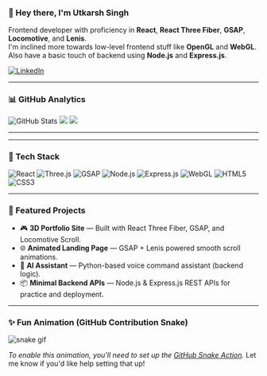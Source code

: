 ### 👋 Hey there, I'm Utkarsh Singh

Frontend developer with proficiency in **React**, **React Three Fiber**, **GSAP**, **Locomotive**, and **Lenis**.  
I'm inclined more towards low-level frontend stuff like **OpenGL** and **WebGL**.  
Also have a basic touch of backend using **Node.js** and **Express.js**.

[![LinkedIn](https://img.shields.io/badge/LinkedIn-Connect-blue?style=for-the-badge&logo=linkedin)](https://www.linkedin.com/in/utkarsh-singh-2133a2324/)

---

### 📊 GitHub Analytics

<picture>
  <source 
    srcset="https://Utkarsh18818.github.io/github-readme-stats/api?username=Utkarsh18818&show_icons=true&theme=tokyonight"
    media="(prefers-color-scheme: dark)"
  />
  <img 
    src="https://Utkarsh18818.github.io/github-readme-stats/api?username=Utkarsh18818&show_icons=true"
    alt="GitHub Stats"
  />
</picture>

<img src="https://Utkarsh18818.github.io/github-readme-streak-stats/?user=Utkarsh18818&theme=tokyonight&hide_border=true" />

<img src="https://Utkarsh18818.github.io/github-readme-stats/api/top-langs/?username=Utkarsh18818&layout=pie&theme=tokyonight" />

---

<!-- Optional: visitor count -->
<!-- ![visitors](https://komarev.com/ghpvc/?username=Utkarsh18818&label=Profile%20views&color=0e75b6&style=flat) -->
---

### 🚀 Tech Stack

![React](https://img.shields.io/badge/-React-61DAFB?style=flat-square&logo=react&logoColor=white)
![Three.js](https://img.shields.io/badge/-Three.js-black?style=flat-square&logo=three.js)
![GSAP](https://img.shields.io/badge/-GSAP-88CE02?style=flat-square&logo=greensock&logoColor=white)
![Node.js](https://img.shields.io/badge/-Node.js-339933?style=flat-square&logo=node.js&logoColor=white)
![Express.js](https://img.shields.io/badge/-Express.js-000000?style=flat-square&logo=express&logoColor=white)
![WebGL](https://img.shields.io/badge/-WebGL-990000?style=flat-square&logo=webgl)
![HTML5](https://img.shields.io/badge/-HTML5-E34F26?style=flat-square&logo=html5&logoColor=white)
![CSS3](https://img.shields.io/badge/-CSS3-1572B6?style=flat-square&logo=css3)

---

### 💼 Featured Projects

- 🎮 **3D Portfolio Site** — Built with React Three Fiber, GSAP, and Locomotive Scroll.
- 🌐 **Animated Landing Page** — GSAP + Lenis powered smooth scroll animations.
- 🧠 **AI Assistant** — Python-based voice command assistant (backend logic).
- 📦 **Minimal Backend APIs** — Node.js & Express.js REST APIs for practice and deployment.

---

### ✨ Fun Animation (GitHub Contribution Snake)

![snake gif](https://github.com/Utkarsh18818/Utkarsh18818/blob/output/github-contribution-grid-snake.svg)

_To enable this animation, you'll need to set up the [GitHub Snake Action](https://github.com/Platane/snk)._ Let me know if you'd like help setting that up!

<!--
**Utkarsh18818/Utkarsh18818** is a ✨ _special_ ✨ repository because its `README.md` (this file) appears on your GitHub profile.

Here are some ideas to get you started:

- 🔭 I’m currently working on ...
- 🌱 I’m currently learning ...
- 👯 I’m looking to collaborate on ...
- 🤔 I’m looking for help with ...
- 💬 Ask me about ...
- 📫 How to reach me: ...
- 😄 Pronouns: ...
- ⚡ Fun fact: ...
-->
